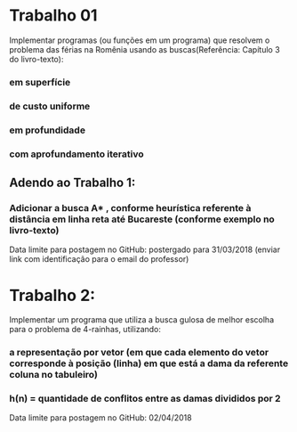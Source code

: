 # Trabalho 01

Implementar programas (ou funções em um programa) que resolvem o problema das férias na Romênia usando as 
buscas(Referência: Capítulo 3 do livro-texto):
### em superfície
### de custo uniforme
### em profundidade
### com aprofundamento iterativo

## Adendo ao Trabalho 1: 
### Adicionar a busca A* , conforme heurística referente à distância em linha reta até Bucareste (conforme exemplo no livro-texto)	

Data limite para postagem no GitHub: postergado para 31/03/2018 (enviar link com identificação para o email do professor) 

# Trabalho 2: 

Implementar um programa que utiliza a busca gulosa de melhor escolha para o problema de 4-rainhas, utilizando:
### a representação por vetor (em que cada elemento do vetor corresponde à posição (linha) em que está a dama da referente coluna no tabuleiro)
### h(n) = quantidade de conflitos entre as damas divididos por 2
Data limite para postagem no GitHub: 02/04/2018
